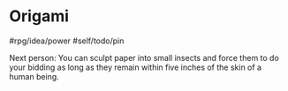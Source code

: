 # Origami

#rpg/idea/power #self/todo/pin

Next person: You can sculpt paper into small insects and force them to do your bidding as long as they remain within five inches of the skin of a human being.


